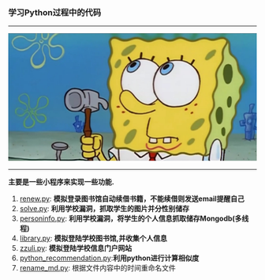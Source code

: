 ### 学习Python过程中的代码
***************************************************************************************
![img](ss.jpg)
***************************************************************************************

**主要是一些小程序来实现一些功能.**

1. [renew.py](/renew.py): **模拟登录图书馆自动续借书籍，不能续借则发送email提醒自己**
2. [solve.py](/solve.py): **利用学校漏洞，抓取学生的图片并分性别储存**
3. [personinfo.py](/personInfo.py): **利用学校漏洞，将学生的个人信息抓取储存Mongodb(多线程)**
4. [library.py](/library.py): **模拟登陆学校图书馆,并收集个人信息**
5. [zzuli.py](/zzuli.py): **模拟登陆学校信息门户网站**
6. [python_recommendation.py](/python_recommendation.py):**利用python进行计算相似度**
7. [rename_md.py](/rename_md.py): 根据文件内容中的时间重命名文件




